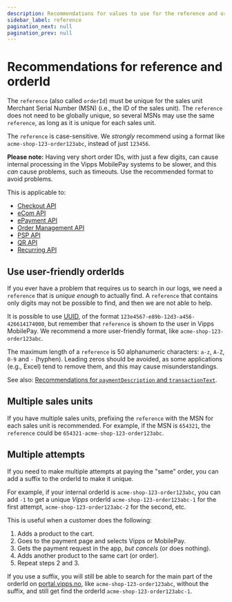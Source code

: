 ```yaml
---
description: Recommendations for values to use for the reference and orderId fields in API calls.
sidebar_label: reference
pagination_next: null
pagination_prev: null
---
```


# Recommendations for reference and orderId

The `reference` (also called `orderId`) must be unique for the sales unit Merchant Serial Number (MSN) (i.e., the ID of
the sales unit). The `reference` does not need to be globally unique, so several
MSNs may use the same `reference`, as long as it is unique for each sales unit.

The `reference` is case-sensitive.
We *strongly* recommend using a format like `acme-shop-123-order123abc`,
instead of just `123456`.

**Please note:** Having very short order IDs, with just a few digits, can cause internal
processing in the Vipps MobilePay systems to be slower, and this *can* cause problems, such as timeouts.
Use the recommended format to avoid problems.

This is applicable to:

* [Checkout API](https://developer.vippsmobilepay.com/docs/APIs/checkout-api)
* [eCom API](https://developer.vippsmobilepay.com/docs/APIs/ecom-api)
* [ePayment API](https://developer.vippsmobilepay.com/docs/APIs/epayment-api)
* [Order Management API](https://developer.vippsmobilepay.com/docs/APIs/order-management-api)
* [PSP API](https://developer.vippsmobilepay.com/docs/APIs/psp-api)
* [QR API](https://developer.vippsmobilepay.com/docs/APIs/qr-api)
* [Recurring API](https://developer.vippsmobilepay.com/docs/APIs/recurring-api)

## Use user-friendly orderIds

If you ever have a problem that requires us to search in our logs, we need a
`reference` that is *unique enough* to actually find. A `reference` that
contains only digits may not be possible to find, and then we are not able to help.

It is possible to use
[UUID](https://en.wikipedia.org/wiki/Universally_unique_identifier),
of the format `123e4567-e89b-12d3-a456-426614174000`, but remember
that `reference` is shown to the user in Vipps MobilePay.
We recommend a more user-friendly format, like `acme-shop-123-order123abc`.

The maximum length of a `reference` is 50 alphanumeric characters:
`a-z`, `A-Z`, `0-9` and `-` (hyphen).
Leading zeros should be avoided, as some applications (e.g., Excel)
tend to remove them, and this may cause misunderstandings.

See also:
[Recommendations for `paymentDescription` and `transactionText`](https://developer.vippsmobilepay.com/docs/knowledge-base/transactiontext/).

## Multiple sales units

If you have multiple sales units, prefixing the `reference` with the MSN
for each sales unit is recommended. For example, if the MSN is `654321`, the
`reference` could be `654321-acme-shop-123-order123abc`.

## Multiple attempts

If you need to make multiple attempts at paying the "same" order, you can
add a suffix to the orderId to make it unique.

For example, if your internal orderId is
`acme-shop-123-order123abc`, you can add `-1` to get a unique *Vipps* orderId
`acme-shop-123-order123abc-1` for the first attempt,
`acme-shop-123-order123abc-2` for the second, etc.

This is useful when a customer does the following:

1. Adds a product to the cart.
2. Goes to the payment page and selects Vipps or MobilePay.
3. Gets the payment request in the app, *but cancels* (or does nothing).
4. Adds another product to the same cart (or order).
5. Repeat steps 2 and 3.

If you use a suffix, you will still be able to search for the main part of
the orderId on
[portal.vipps.no](https://portal.vipps.no),
like `acme-shop-123-order123abc`, without the suffix, and still get find
the orderId `acme-shop-123-order123abc-1`.
